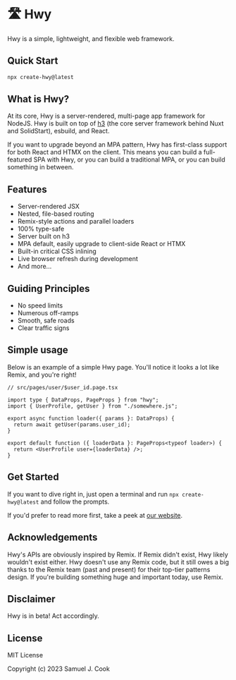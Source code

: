 # 🛣️ Hwy

Hwy is a simple, lightweight, and flexible web framework.

## Quick Start

```bash
npx create-hwy@latest
```

## What is Hwy?

At its core, Hwy is a server-rendered, multi-page app framework for NodeJS. Hwy is built on top of <a href="https://h3.unjs.io" target="_blank">h3</a> (the core server framework behind Nuxt and SolidStart), esbuild, and React.

If you want to upgrade beyond an MPA pattern, Hwy has first-class support for both React and HTMX on the client. This means you can build a full-featured SPA with Hwy, or you can build a traditional MPA, or you can build something in between.

## Features

- Server-rendered JSX
- Nested, file-based routing
- Remix-style actions and parallel loaders
- 100% type-safe
- Server built on h3
- MPA default, easily upgrade to client-side React or HTMX
- Built-in critical CSS inlining
- Live browser refresh during development
- And more...

## Guiding Principles

- No speed limits
- Numerous off-ramps
- Smooth, safe roads
- Clear traffic signs

## Simple usage

Below is an example of a simple Hwy page. You'll notice it looks a lot like Remix, and you're right!

```tsx
// src/pages/user/$user_id.page.tsx

import type { DataProps, PageProps } from "hwy";
import { UserProfile, getUser } from "./somewhere.js";

export async function loader({ params }: DataProps) {
  return await getUser(params.user_id);
}

export default function ({ loaderData }: PageProps<typeof loader>) {
  return <UserProfile user={loaderData} />;
}
```

## Get Started

If you want to dive right in, just open a terminal and run `npx create-hwy@latest` and follow the prompts.

If you'd prefer to read more first, take a peek at [our website](https://hwy.dev).

## Acknowledgements

Hwy's APIs are obviously inspired by Remix. If Remix didn't exist, Hwy likely wouldn't exist either. Hwy doesn't use any Remix code, but it still owes a big thanks to the Remix team (past and present) for their top-tier patterns design. If you're building something huge and important today, use Remix.

## Disclaimer

Hwy is in beta! Act accordingly.

## License

MIT License

Copyright (c) 2023 Samuel J. Cook
